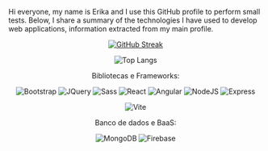 

Hi everyone, my name is Erika and I use this GitHub profile to perform small tests.
Below, I share a summary of the technologies I have used to develop web applications, information extracted from my main profile.

<center> 

[![GitHub Streak](https://streak-stats.demolab.com/?user=Kmkery&theme=tokyonight&background=000&border=30A3DC&dates=FFF)](https://git.io/streak-stats)

![Top Langs](https://github-readme-stats-git-masterrstaa-rickstaa.vercel.app/api/top-langs/?username=Kmkery&bg_color=000&border_color=30A3DC&title_color=E94D5F&text_color=FFF)

Bibliotecas e Frameworks:

![Bootstrap](https://img.shields.io/badge/Bootstrap-000?style=for-the-badge&logo=bootstrap)
![JQuery](https://img.shields.io/badge/JQuery-000?style=for-the-badge&logo=jquery)
![Sass](https://img.shields.io/badge/Sass-000?style=for-the-badge&logo=sass)
![React](https://img.shields.io/badge/React-000?style=for-the-badge&logo=react)
![Angular](https://img.shields.io/badge/Angular-000?style=for-the-badge&logo=angular&logoColor=C3002F)
![NodeJS](https://img.shields.io/badge/NodeJS-000?style=for-the-badge&logo=node.js)
![Express](https://img.shields.io/badge/Express-000?style=for-the-badge&logo=express)

![Vite](https://img.shields.io/badge/vite-000?style=for-the-badge&logo=vite)

Banco de dados e BaaS:

![MongoDB](https://img.shields.io/badge/MongoDB-000?style=for-the-badge&logo=mongodb)
![Firebase](https://img.shields.io/badge/Firebase-000?style=for-the-badge&logo=firebase)

</center>